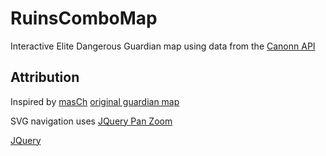 # RuinsComboMap

Interactive Elite Dangerous Guardian map using data from the [Canonn API](https://github.com/canonn-science/CanonnApi)

## Attribution
Inspired by [masCh](https://forums.frontier.co.uk/member.php/101551-masCh) [original guardian map](http://nusantara.com.my/EliteDangerous/ruins1.html)

SVG navigation uses [JQuery Pan Zoom](https://github.com/timmywil/jquery.panzoom)

[JQuery](https://jquery.com/)
